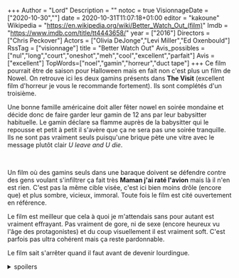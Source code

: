 +++
Author = "Lord"
Description = ""
notoc = true
VisionnageDate = ["2020-10-30",""]
date = 2020-10-31T11:07:18+01:00
editor = "kakoune"
Wikipedia = "https://en.wikipedia.org/wiki/Better_Watch_Out_(film)"
Imdb = "https://www.imdb.com/title/tt4443658/"
year = ["2016"]
Directors = ["Chris Peckover"]
Actors = ["Olivia DeJonge","Levi Miller","Ed Oxenbould"]
RssTag = ["visionnage"]
title = "Better Watch Out"
Avis_possibles = ["nul","long","court","oneshot","meh","cool","excellent","parfait"]
Avis = ["excellent"] 
TopWords=["noel","gamin","horreur","duct tape"]
+++
Ce film pourrait être de saison pour Halloween mais en fait non c'est plus un film de Nowel.
On retrouve ici les deux gamins présents dans **The Visit** (excellent film d'horreur je vous le recommande fortement).
Ils sont complétés d'un troisième.

Une bonne famille américaine doit aller fêter nowel en soirée mondaine et décide donc de faire garder leur gamin de 12 ans par leur babysitter habituelle.
Le gamin déclare sa flamme auprès de la babysitter qui le repousse et petit à petit il s'avère que ça ne sera pas une soirée tranquille.
Ils ne sont pas vraiment seuls puisqu'une brique pète une vitre avec le message plutôt clair *U leave and U die*.

 

Un film où des gamins seuls dans une baraque doivent se défendre contre des gens voulant s'infiltrer ça fait très **Maman j'ai raté l'avion** mais là il n'en est rien.
C'est pas la même cible visée, c'est ici bien moins drôle (encore que) et plus sombre, vicieux, immoral.
Toute fois le film est cité ouvertement en référence.

Le film est meilleur que cela à quoi je m'attendais sans pour autant est vraiment effrayant.
Pas vraiment de gore, ni de sexe (encore heureux vu l'âge des protagonistes) et du coup visuellement il est vraiment soft.
C'est parfois pas ultra cohérent mais ça reste pardonnable.

Le film sait s'arrêter quand il faut avant de devenir lourdingue.

<details><summary>spoilers</summary>

Franchement, quand les ex, bien plus âgés et baraqués arrivent, comment ça se fait qu'aucun ne pète la gueule du mioche ?!
Un coup de batte et c'était réglé.

Et puis visiblement au début le but était d'effrayer la gamine, ok.
Mais pourquoi ce con le fait en se promenant avec un vrai fusil de chasse chargé et prêt à tirer ?!
Alors ce gamin était bien moins extrême et moins déterminé mais c'est le plus dangeureux au début.

J'aime beaucoup le twist finale de la gamine.

</details>
